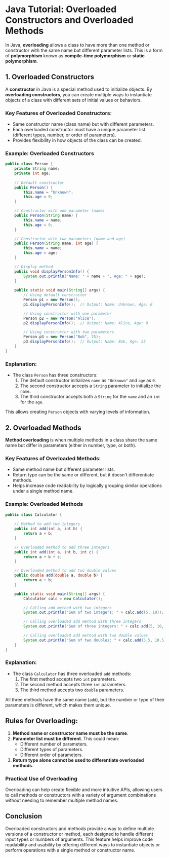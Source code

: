 
# Java Tutorial: Overloaded Constructors and Overloaded Methods

In Java, **overloading** allows a class to have more than one method or constructor with the same name but different parameter lists. This is a form of **polymorphism** known as **compile-time polymorphism** or **static polymorphism**.

## 1. Overloaded Constructors
A **constructor** in Java is a special method used to initialize objects. By **overloading constructors**, you can create multiple ways to instantiate objects of a class with different sets of initial values or behaviors.

### Key Features of Overloaded Constructors:
- Same constructor name (class name) but with different parameters.
- Each overloaded constructor must have a unique parameter list (different types, number, or order of parameters).
- Provides flexibility in how objects of the class can be created.

### Example: Overloaded Constructors
```java
public class Person {
    private String name;
    private int age;
    
    // Default constructor
    public Person() {
        this.name = "Unknown";
        this.age = 0;
    }

    // Constructor with one parameter (name)
    public Person(String name) {
        this.name = name;
        this.age = 0;
    }

    // Constructor with two parameters (name and age)
    public Person(String name, int age) {
        this.name = name;
        this.age = age;
    }

    // Display method
    public void displayPersonInfo() {
        System.out.println("Name: " + name + ", Age: " + age);
    }
    
    public static void main(String[] args) {
        // Using default constructor
        Person p1 = new Person();
        p1.displayPersonInfo();  // Output: Name: Unknown, Age: 0

        // Using constructor with one parameter
        Person p2 = new Person("Alice");
        p2.displayPersonInfo();  // Output: Name: Alice, Age: 0

        // Using constructor with two parameters
        Person p3 = new Person("Bob", 25);
        p3.displayPersonInfo();  // Output: Name: Bob, Age: 25
    }
}
```

### Explanation:
- The class `Person` has three constructors:
  1. The default constructor initializes `name` as `"Unknown"` and `age` as `0`.
  2. The second constructor accepts a `String` parameter to initialize the `name`.
  3. The third constructor accepts both a `String` for the `name` and an `int` for the `age`.

This allows creating `Person` objects with varying levels of information.

## 2. Overloaded Methods
**Method overloading** is when multiple methods in a class share the same name but differ in parameters (either in number, type, or both).

### Key Features of Overloaded Methods:
- Same method name but different parameter lists.
- Return type can be the same or different, but it doesn't differentiate methods.
- Helps increase code readability by logically grouping similar operations under a single method name.

### Example: Overloaded Methods
```java
public class Calculator {
    
    // Method to add two integers
    public int add(int a, int b) {
        return a + b;
    }

    // Overloaded method to add three integers
    public int add(int a, int b, int c) {
        return a + b + c;
    }

    // Overloaded method to add two double values
    public double add(double a, double b) {
        return a + b;
    }

    public static void main(String[] args) {
        Calculator calc = new Calculator();

        // Calling add method with two integers
        System.out.println("Sum of two integers: " + calc.add(5, 10)); // Output: 15

        // Calling overloaded add method with three integers
        System.out.println("Sum of three integers: " + calc.add(5, 10, 15)); // Output: 30

        // Calling overloaded add method with two double values
        System.out.println("Sum of two doubles: " + calc.add(5.5, 10.5)); // Output: 16.0
    }
}
```

### Explanation:
- The class `Calculator` has three overloaded `add` methods:
  1. The first method accepts two `int` parameters.
  2. The second method accepts three `int` parameters.
  3. The third method accepts two `double` parameters.

All three methods have the same name (`add`), but the number or type of their parameters is different, which makes them unique.

## Rules for Overloading:
1. **Method name or constructor name must be the same**.
2. **Parameter list must be different**. This could mean:
   - Different number of parameters.
   - Different types of parameters.
   - Different order of parameters.
3. **Return type alone cannot be used to differentiate overloaded methods**.

### Practical Use of Overloading
Overloading can help create flexible and more intuitive APIs, allowing users to call methods or constructors with a variety of argument combinations without needing to remember multiple method names.

## Conclusion
Overloaded constructors and methods provide a way to define multiple versions of a constructor or method, each designed to handle different input types or numbers of arguments. This feature helps improve code readability and usability by offering different ways to instantiate objects or perform operations with a single method or constructor name.
